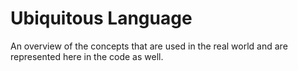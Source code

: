 # Ubiquitous Language

An overview of the concepts that are used in the real world and are represented here in the code as well.

